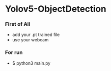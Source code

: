 # Yolov5-ObjectDetection

### First of All
- add your .pt trained file
- use your webcam
### For run
- $ python3 main.py
